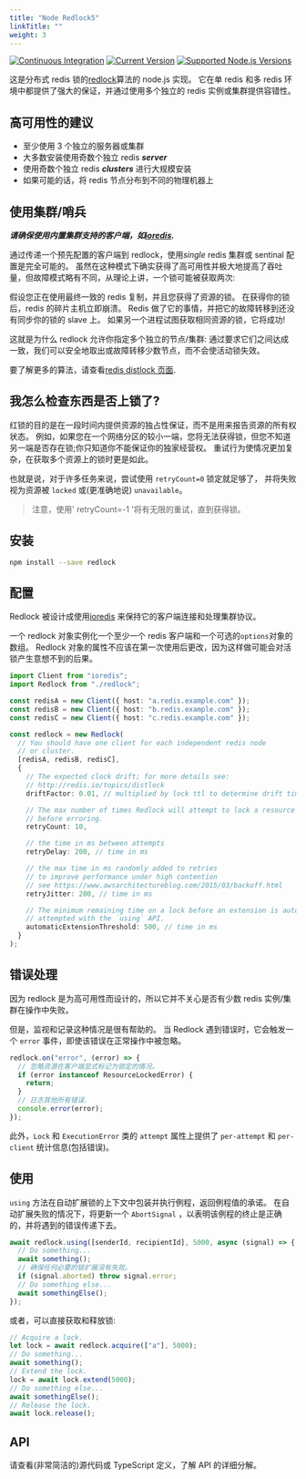 ```yaml
---
title: "Node Redlock5"
linkTitle: ""
weight: 3
---
```


[![Continuous Integration](https://github.com/mike-marcacci/node-redlock/workflows/Continuous%20Integration/badge.svg)](https://github.com/mike-marcacci/node-redlock/actions/workflows/ci.yml)
[![Current Version](https://badgen.net/npm/v/redlock)](https://npm.im/redlock)
[![Supported Node.js Versions](https://badgen.net/npm/node/redlock)](https://npm.im/redlock)

这是分布式 redis 锁的[redlock](http://redis.io/topics/distlock)算法的 node.js 实现。
它在单 redis 和多 redis 环境中都提供了强大的保证，并通过使用多个独立的 redis 实例或集群提供容错性。

## 高可用性的建议

- 至少使用 3 个独立的服务器或集群
- 大多数安装使用奇数个独立 redis **_server_**
- 使用奇数个独立 redis **_clusters_** 进行大规模安装
- 如果可能的话，将 redis 节点分布到不同的物理机器上

## 使用集群/哨兵

**_请确保使用内置集群支持的客户端，如[ioredis](https://github.com/luin/ioredis)._**

通过传递一个预先配置的客户端到 redlock，使用*single* redis 集群或 sentinal 配置是完全可能的。
虽然在这种模式下确实获得了高可用性并极大地提高了吞吐量，但故障模式略有不同，从理论上讲，一个锁可能被获取两次:

假设您正在使用最终一致的 redis 复制，并且您获得了资源的锁。
在获得你的锁后，redis 的碎片主机立即崩溃。
Redis 做了它的事情，并把它的故障转移到还没有同步你的锁的 slave 上。
如果另一个进程试图获取相同资源的锁，它将成功!

这就是为什么 redlock 允许你指定多个独立的节点/集群:
通过要求它们之间达成一致，我们可以安全地取出或故障转移少数节点，而不会使活动锁失效。

要了解更多的算法，请查看[redis distlock 页面](http://redis.io/topics/distlock).

## 我怎么检查东西是否上锁了?

红锁的目的是在一段时间内提供资源的独占性保证，而不是用来报告资源的所有权状态。
例如，如果您在一个网络分区的较小一端，您将无法获得锁，但您不知道另一端是否存在锁;你只知道你不能保证你的独家经营权。
重试行为使情况更加复杂，在获取多个资源上的锁时更是如此。

也就是说，对于许多任务来说，尝试使用 `retryCount=0` 锁定就足够了， 并将失败视为资源被 `locked` 或(更准确地说) `unavailable`。

> 注意，使用' retryCount=-1 '将有无限的重试，直到获得锁。

## 安装

```bash
npm install --save redlock
```

## 配置

Redlock 被设计成使用[ioredis](https://github.com/luin/ioredis) 来保持它的客户端连接和处理集群协议。

一个 redlock 对象实例化一个至少一个 redis 客户端和一个可选的`options`对象的数组。
Redlock 对象的属性不应该在第一次使用后更改，因为这样做可能会对活锁产生意想不到的后果。

```ts
import Client from "ioredis";
import Redlock from "./redlock";

const redisA = new Client({ host: "a.redis.example.com" });
const redisB = new Client({ host: "b.redis.example.com" });
const redisC = new Client({ host: "c.redis.example.com" });

const redlock = new Redlock(
  // You should have one client for each independent redis node
  // or cluster.
  [redisA, redisB, redisC],
  {
    // The expected clock drift; for more details see:
    // http://redis.io/topics/distlock
    driftFactor: 0.01, // multiplied by lock ttl to determine drift time

    // The max number of times Redlock will attempt to lock a resource
    // before erroring.
    retryCount: 10,

    // the time in ms between attempts
    retryDelay: 200, // time in ms

    // the max time in ms randomly added to retries
    // to improve performance under high contention
    // see https://www.awsarchitectureblog.com/2015/03/backoff.html
    retryJitter: 200, // time in ms

    // The minimum remaining time on a lock before an extension is automatically
    // attempted with the `using` API.
    automaticExtensionThreshold: 500, // time in ms
  }
);
```

## 错误处理

因为 redlock 是为高可用性而设计的，所以它并不关心是否有少数 redis 实例/集群在操作中失败。

但是，监视和记录这种情况是很有帮助的。
当 Redlock 遇到错误时，它会触发一个 `error` 事件，即使该错误在正常操作中被忽略。

```ts
redlock.on("error", (error) => {
  // 忽略资源在客户端显式标记为锁定的情况。
  if (error instanceof ResourceLockedError) {
    return;
  }
  // 日志其他所有错误.
  console.error(error);
});
```

此外，`Lock` 和 `ExecutionError` 类的 `attempt` 属性上提供了 `per-attempt` 和 `per-client` 统计信息(包括错误)。

## 使用

`using` 方法在自动扩展锁的上下文中包装并执行例程，返回例程值的承诺。
在自动扩展失败的情况下，将更新一个 `AbortSignal` ，以表明该例程的终止是正确的，并将遇到的错误传递下去。

```ts
await redlock.using([senderId, recipientId], 5000, async (signal) => {
  // Do something...
  await something();
  // 确保任何必要的锁扩展没有失败。
  if (signal.aborted) throw signal.error;
  // Do something else...
  await somethingElse();
});
```

或者，可以直接获取和释放锁:

```ts
// Acquire a lock.
let lock = await redlock.acquire(["a"], 5000);
// Do something...
await something();
// Extend the lock.
lock = await lock.extend(5000);
// Do something else...
await somethingElse();
// Release the lock.
await lock.release();
```

## API

请查看(非常简洁的)源代码或 TypeScript 定义，了解 API 的详细分解。
